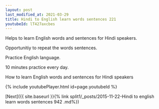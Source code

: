 ```yaml
---
layout: post
last_modified_at: 2021-03-29
title: Hindi to English learn words sentences 221 
youtubeId: lT427axcbes
---
```

 
 
Helps to learn English words and sentences for Hindi speakers.

Opportunitiy to repeat the words sentences. 

Practice English language. 
 
10 minutes practice every day. 
 
How to learn English words and sentences for Hindi speakers 
 
{% include youtubePlayer.html id=page.youtubeId %}
 
 
[Next]({{ site.baseurl }}{% link  split1/_posts/2015-11-22-Hindi to english learn words sentences 942 .md%})
 
